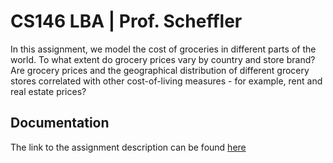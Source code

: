 # CS146 LBA | Prof. Scheffler

In this assignment, we model the cost of groceries in different parts of the world. To what extent do grocery prices vary by country and store brand? Are grocery prices and the geographical distribution of different grocery stores correlated with other cost-of-living measures - for example, rent and real estate prices?

## Documentation
The link to the assignment description can be found [here](https://course-resources.minerva.kgi.edu/uploaded_files/mke/00194886-5832/cs146-lba.pdf)